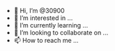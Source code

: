 - 👋 Hi, I’m @30900
- 👀 I’m interested in ...
- 🌱 I’m currently learning ...
- 💞️ I’m looking to collaborate on ...
- 📫 How to reach me ...

<!---
30900/30900 is a ✨ special ✨ repository because its `README.md` (this file) appears on your GitHub profile.
You can click the Preview link to take a look at your changes.
--->
